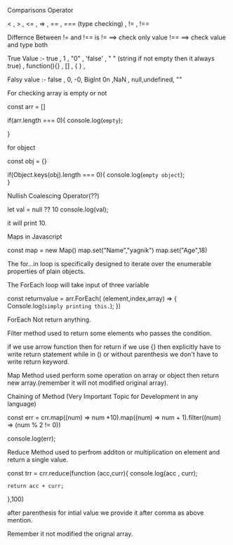 Comparisons Operator

< , > , <= , => , == , === (type checking) , != , !==

Differnce Between != and !==
is 
!=  ==> check only value
!==  ==> check value and type both

True Value :- true , 1 , "0" , 'false' , " " (string if not empty then it always true) , function(){} , [] , { } ,     

Falsy value :- false , 0, -0, BigInt 0n ,NaN , null,undefined, ""


For checking array is empty or not


const arr = []

if(arr.length === 0){
    console.log(`empty`);
    
}

for object

const obj = {}

if(Object.keys(obj).length === 0){
    console.log(`empty object`);    
}

Nullish Coalescing Operator(??)

let val = null ?? 10
console.log(val);

it will print 10.

Maps in Javascript

const map = new Map()
map.set("Name","yagnik")
map.set("Age",18)

The for...in loop is specifically designed to iterate over the enumerable properties of plain objects.

The ForEach loop will take input of three variable 

const returnvalue = arr.ForEach( (element,index,array) => {
    Console.log(`simply printing this.`);
})

ForEach Not return anything.

Filter method used to return some elements who passes the condition.

if we use arrow function then for return if we use {} then explicitly have to write return statement while in () or without parenthesis we don't have to write return keyword.

Map Method used perform some operation on array or object then return new array.(remember it will not modified original array).


Chaining of Method (Very Important Topic for Development in any language)

const err = crr.map((num) => num *10).map((num) => num + 1).filter((num) => (num % 2 != 0))

console.log(err);


Reduce Method used to perfrom additon or multiplication on element and return a single value.

const trr = crr.reduce(function (acc,curr){
    console.log(acc , curr);
    
    return acc + curr;
},100)

after parenthesis for intial value we provide it after comma as above mention.

Remember it not modified the orignal array.


